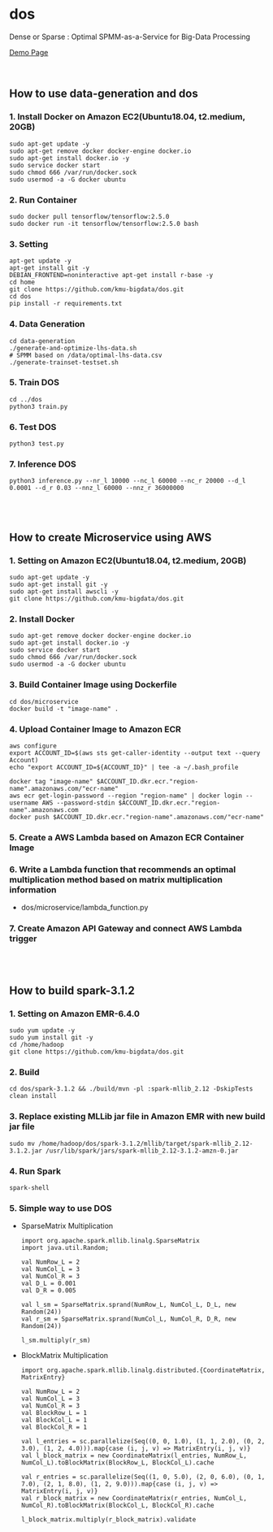 # dos

Dense or Sparse : Optimal SPMM-as-a-Service for Big-Data Processing

[Demo Page]()

<br>

## How to use data-generation and dos

### 1. Install Docker on Amazon EC2(Ubuntu18.04, t2.medium, 20GB)

```
sudo apt-get update -y
sudo apt-get remove docker docker-engine docker.io
sudo apt-get install docker.io -y
sudo service docker start
sudo chmod 666 /var/run/docker.sock
sudo usermod -a -G docker ubuntu
```

### 2. Run Container

```
sudo docker pull tensorflow/tensorflow:2.5.0
sudo docker run -it tensorflow/tensorflow:2.5.0 bash
```

### 3. Setting

```
apt-get update -y
apt-get install git -y
DEBIAN_FRONTEND=noninteractive apt-get install r-base -y
cd home
git clone https://github.com/kmu-bigdata/dos.git
cd dos
pip install -r requirements.txt
```

### 4. Data Generation

```
cd data-generation
./generate-and-optimize-lhs-data.sh
# SPMM based on /data/optimal-lhs-data.csv
./generate-trainset-testset.sh
```

### 5. Train DOS

```
cd ../dos
python3 train.py
```

### 6. Test DOS

```
python3 test.py
```

### 7. Inference DOS

```
python3 inference.py --nr_l 10000 --nc_l 60000 --nc_r 20000 --d_l 0.0001 --d_r 0.03 --nnz_l 60000 --nnz_r 36000000
```

<br><br>

## How to create Microservice using AWS

### 1. Setting on Amazon EC2(Ubuntu18.04, t2.medium, 20GB)

```
sudo apt-get update -y
sudo apt-get install git -y
sudo apt-get install awscli -y
git clone https://github.com/kmu-bigdata/dos.git
```

### 2. Install Docker

```
sudo apt-get remove docker docker-engine docker.io
sudo apt-get install docker.io -y
sudo service docker start
sudo chmod 666 /var/run/docker.sock
sudo usermod -a -G docker ubuntu
```

### 3. Build Container Image using Dockerfile

```
cd dos/microservice
docker build -t "image-name" .
```

### 4. Upload Container Image to Amazon ECR

```
aws configure
export ACCOUNT_ID=$(aws sts get-caller-identity --output text --query Account)
echo "export ACCOUNT_ID=${ACCOUNT_ID}" | tee -a ~/.bash_profile

docker tag "image-name" $ACCOUNT_ID.dkr.ecr."region-name".amazonaws.com/"ecr-name"
aws ecr get-login-password --region "region-name" | docker login --username AWS --password-stdin $ACCOUNT_ID.dkr.ecr."region-name".amazonaws.com
docker push $ACCOUNT_ID.dkr.ecr."region-name".amazonaws.com/"ecr-name"
```

### 5. Create a AWS Lambda based on Amazon ECR Container Image

### 6. Write a Lambda function that recommends an optimal multiplication method based on matrix multiplication information

- dos/microservice/lambda_function.py

### 7. Create Amazon API Gateway and connect AWS Lambda trigger

<br><br>

## How to build spark-3.1.2

### 1. Setting on Amazon EMR-6.4.0

```
sudo yum update -y
sudo yum install git -y
cd /home/hadoop
git clone https://github.com/kmu-bigdata/dos.git
```

### 2. Build

```
cd dos/spark-3.1.2 && ./build/mvn -pl :spark-mllib_2.12 -DskipTests clean install
```

### 3. Replace existing MLLib jar file in Amazon EMR with new build jar file

```
sudo mv /home/hadoop/dos/spark-3.1.2/mllib/target/spark-mllib_2.12-3.1.2.jar /usr/lib/spark/jars/spark-mllib_2.12-3.1.2-amzn-0.jar
```

### 4. Run Spark

```
spark-shell
```

### 5. Simple way to use DOS

- SparseMatrix Multiplication
    
    ```
    import org.apache.spark.mllib.linalg.SparseMatrix
    import java.util.Random;
    
    val NumRow_L = 2
    val NumCol_L = 3
    val NumCol_R = 3
    val D_L = 0.001
    val D_R = 0.005
    
    val l_sm = SparseMatrix.sprand(NumRow_L, NumCol_L, D_L, new Random(24))
    val r_sm = SparseMatrix.sprand(NumCol_L, NumCol_R, D_R, new Random(24))
    
    l_sm.multiply(r_sm)
    ```
    
- BlockMatrix Multiplication
    
    ```
    import org.apache.spark.mllib.linalg.distributed.{CoordinateMatrix, MatrixEntry}
    
    val NumRow_L = 2
    val NumCol_L = 3
    val NumCol_R = 3
    val BlockRow_L = 1
    val BlockCol_L = 1
    val BlockCol_R = 1
    
    val l_entries = sc.parallelize(Seq((0, 0, 1.0), (1, 1, 2.0), (0, 2, 3.0), (1, 2, 4.0))).map{case (i, j, v) => MatrixEntry(i, j, v)}
    val l_block_matrix = new CoordinateMatrix(l_entries, NumRow_L, NumCol_L).toBlockMatrix(BlockRow_L, BlockCol_L).cache
    
    val r_entries = sc.parallelize(Seq((1, 0, 5.0), (2, 0, 6.0), (0, 1, 7.0), (2, 1, 8.0), (1, 2, 9.0))).map{case (i, j, v) => MatrixEntry(i, j, v)}
    val r_block_matrix = new CoordinateMatrix(r_entries, NumCol_L, NumCol_R).toBlockMatrix(BlockCol_L, BlockCol_R).cache
    
    l_block_matrix.multiply(r_block_matrix).validate
    ```
